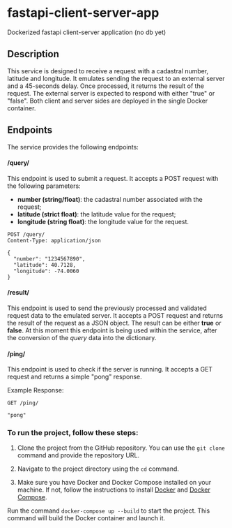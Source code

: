 # fastapi-client-server-app

Dockerized fastapi client-server application (no db yet)

## Description
This service is designed to receive a request with a cadastral number, latitude and longitude. It emulates sending the request to an external server and a 45-seconds delay. Once processed, it returns the result of the request. The external server is expected to respond with either "true" or "false".
Both client and server sides are deployed in the single Docker container.


## Endpoints

The service provides the following endpoints:

#### /query/

This endpoint is used to submit a request. It accepts a POST request with the following parameters:

- **number (string/float)**: the cadastral number associated with the request;
- **latitude (strict float)**: the latitude value for the request;
- **longitude (string float)**: the longitude value for the request.

```
POST /query/
Content-Type: application/json

{
  "number": "1234567890",
  "latitude": 40.7128,
  "longitude": -74.0060
}
```

#### /result/
This endpoint is used to send the previously processed and validated request data to the emulated server. It accepts a POST request and returns the result of the request as a JSON object. The result can be either **true** or **false**.
At this moment this endpoint is being used within the service, after the conversion of the *query* data into the dictionary.


#### /ping/
This endpoint is used to check if the server is running. It accepts a GET request and returns a simple "pong" response.

Example Response:

```
GET /ping/

"pong"
```

### To run the project, follow these steps:

1. Clone the project from the GitHub repository. You can use the ```git clone``` command and provide the repository URL.

2. Navigate to the project directory using the ```cd``` command.

3. Make sure you have Docker and Docker Compose installed on your machine. If not, follow the instructions to install [Docker](https://docs.docker.com/get-docker/) and [Docker Compose](https://docs.docker.com/compose/install/).

Run the command ```docker-compose up --build``` to start the project. This command will build the Docker container and launch it.
